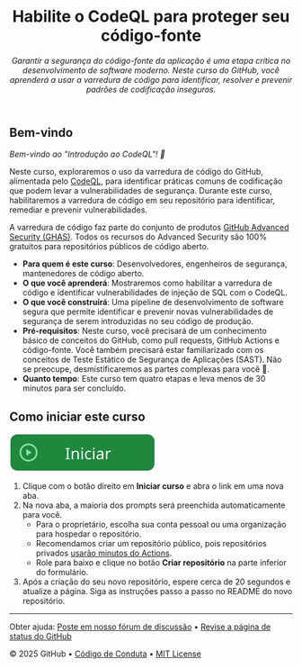<header>

<!--
  <<< Author notes: Course header >>>
  Read <https://skills.github.com/quickstart> for more information about how to build courses using this template.
  Include a 1280×640 image, course name in sentence case, and a concise description in emphasis.
  In your repository settings: enable template repository, add your 1280×640 social image, auto delete head branches.
  Next to "About", add description & tags; disable releases, packages, & environments.
  Add your open source license, GitHub uses the MIT license.
-->

# Habilite o CodeQL para proteger seu código-fonte

_Garantir a segurança do código-fonte da aplicação é uma etapa crítica no desenvolvimento de software moderno. Neste curso do GitHub, você aprenderá a usar a varredura de código para identificar, resolver e prevenir padrões de codificação inseguros._

</header>

<!--
  <<< Author notes: Step 1 >>>
  Choose 3-5 steps for your course.
  The first step is always the hardest, so pick something easy!
  Link to docs.github.com for further explanations.
  Encourage users to open new tabs for steps!
  TBD-step-1-notes.
-->

## Bem-vindo

_Bem-vindo ao "Introdução ao CodeQL"! :wave:_

Neste curso, exploraremos o uso da varredura de código do GitHub, alimentada pelo [CodeQL](https://codeql.github.com/), para identificar práticas comuns de codificação que podem levar a vulnerabilidades de segurança. Durante este curso, habilitaremos a varredura de código em seu repositório para identificar, remediar e prevenir vulnerabilidades.

A varredura de código faz parte do conjunto de produtos [GitHub Advanced Security (GHAS)](https://docs.github.com/en/get-started/learning-about-github/about-github-advanced-security). Todos os recursos do Advanced Security são 100% gratuitos para repositórios públicos de código aberto.

- **Para quem é este curso**: Desenvolvedores, engenheiros de segurança, mantenedores de código aberto.
- **O que você aprenderá**: Mostraremos como habilitar a varredura de código e identificar vulnerabilidades de injeção de SQL com o CodeQL.
- **O que você construirá**: Uma pipeline de desenvolvimento de software segura que permite identificar e prevenir novas vulnerabilidades de segurança de serem introduzidas no seu código de produção.
- **Pré-requisitos**: Neste curso, você precisará de um conhecimento básico de conceitos do GitHub, como pull requests, GitHub Actions e código-fonte. Você também precisará estar familiarizado com os conceitos de Teste Estático de Segurança de Aplicações (SAST). Não se preocupe, desmistificaremos as partes complexas para você 🙂.
- **Quanto tempo**: Este curso tem quatro etapas e leva menos de 30 minutos para ser concluído.

## Como iniciar este curso

<!-- For start course, run in JavaScript:
'https://github.com/new?' + new URLSearchParams({
  template_owner: 'TBD-organization',
  template_name: 'TBD-course-name',
  owner: '@me',
  name: 'TBD-organization-TBD-course-name',
  description: 'My clone repository',
  visibility: 'public',
}).toString()
-->

[![start-course](https://raw.githubusercontent.com/dev-pods/introduction-to-secret-scanning/873eb13decfe79fd486ff84bd97de0dab4912d9a/images/botao.svg)](https://github.com/new?template_owner=dev-pods&template_name=introduction-to-codeql&owner=%40me&name=skills-introduction-to-codeql&description=GitHub+Habilidades:+Introdução+para+CodeQL&visibility=public)

1. Clique com o botão direito em **Iniciar curso** e abra o link em uma nova aba.
2. Na nova aba, a maioria dos prompts será preenchida automaticamente para você.
   - Para o proprietário, escolha sua conta pessoal ou uma organização para hospedar o repositório.
   - Recomendamos criar um repositório público, pois repositórios privados [usarão minutos do Actions](https://docs.github.com/en/billing/managing-billing-for-github-actions/about-billing-for-github-actions).
   - Role para baixo e clique no botão **Criar repositório** na parte inferior do formulário.
3. Após a criação do seu novo repositório, espere cerca de 20 segundos e atualize a página. Siga as instruções passo a passo no README do novo repositório.

<footer>

<!--
  <<< Author notes: Footer >>>
  Add a link to get support, GitHub status page, code of conduct, license link.
-->

---

Obter ajuda: [Poste em nosso fórum de discussão](https://github.com/skills/.github/discussions) &bull; [Revise a página de status do GitHub](https://www.githubstatus.com/)

&copy; 2025 GitHub &bull; [Código de Conduta](https://www.contributor-covenant.org/version/2/1/code_of_conduct/code_of_conduct.md) &bull; [MIT License](https://gh.io/mit)

</footer>
